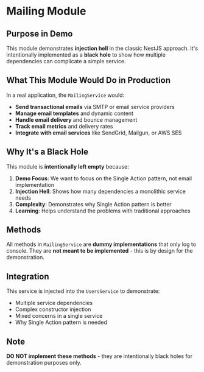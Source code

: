 # Mailing Module

## Purpose in Demo

This module demonstrates **injection hell** in the classic NestJS approach. It's intentionally implemented as a **black hole** to show how multiple dependencies can complicate a simple service.

## What This Module Would Do in Production

In a real application, the `MailingService` would:

- **Send transactional emails** via SMTP or email service providers
- **Manage email templates** and dynamic content
- **Handle email delivery** and bounce management
- **Track email metrics** and delivery rates
- **Integrate with email services** like SendGrid, Mailgun, or AWS SES

## Why It's a Black Hole

This module is **intentionally left empty** because:

1. **Demo Focus**: We want to focus on the Single Action pattern, not email implementation
2. **Injection Hell**: Shows how many dependencies a monolithic service needs
3. **Complexity**: Demonstrates why Single Action pattern is better
4. **Learning**: Helps understand the problems with traditional approaches

## Methods

All methods in `MailingService` are **dummy implementations** that only log to console. They are **not meant to be implemented** - this is by design for the demonstration.

## Integration

This service is injected into the `UsersService` to demonstrate:
- Multiple service dependencies
- Complex constructor injection
- Mixed concerns in a single service
- Why Single Action pattern is needed

## Note

**DO NOT implement these methods** - they are intentionally black holes for demonstration purposes only.
